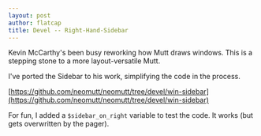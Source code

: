 ```yaml
---
layout: post
author: flatcap
title: Devel -- Right-Hand-Sidebar
---
```


Kevin McCarthy's been busy reworking how Mutt draws windows.
This is a stepping stone to a more layout-versatile Mutt.

I've ported the Sidebar to his work, simplifying the code in the process.

[https://github.com/neomutt/neomutt/tree/devel/win-sidebar](https://github.com/neomutt/neomutt/tree/devel/win-sidebar)

For fun, I added a `$sidebar_on_right` variable to test the code.
It works (but gets overwritten by the pager).

